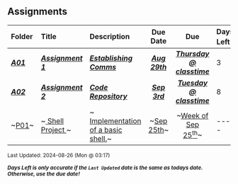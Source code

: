 ## Assignments

| Folder | Title | Description | Due Date | Due | Days Left<sup>*</sup> |
|:------|:------|:------|:-----:|:-----:|-----|
| ***<a href="https://github.com/rugbyprof/5143-Operating-Systems/tree/master/Assignments/A01">A01</a>*** | ***<a href="https://github.com/rugbyprof/5143-Operating-Systems/tree/master/Assignments/A01"> Assignment 1 </a>*** | ***<a href="https://github.com/rugbyprof/5143-Operating-Systems/tree/master/Assignments/A01"> Establishing Comms</a>*** | ***<a href="https://github.com/rugbyprof/5143-Operating-Systems/tree/master/Assignments/A01">Aug 29th</a>*** | ***<a href="https://github.com/rugbyprof/5143-Operating-Systems/tree/master/Assignments/A01">Thursday @ classtime</a>*** | 3 |
| ***<a href="https://github.com/rugbyprof/5143-Operating-Systems/tree/master/Assignments/A02">A02</a>*** | ***<a href="https://github.com/rugbyprof/5143-Operating-Systems/tree/master/Assignments/A02"> Assignment 2 </a>*** | ***<a href="https://github.com/rugbyprof/5143-Operating-Systems/tree/master/Assignments/A02"> Code Repository</a>*** | ***<a href="https://github.com/rugbyprof/5143-Operating-Systems/tree/master/Assignments/A02">Sep 3rd</a>*** | ***<a href="https://github.com/rugbyprof/5143-Operating-Systems/tree/master/Assignments/A02">Tuesday @ classtime</a>*** | 8 |
| ~<a href="https://github.com/rugbyprof/5143-Operating-Systems/tree/master/Assignments/P01">P01</a>~ | ~<a href="https://github.com/rugbyprof/5143-Operating-Systems/tree/master/Assignments/P01"> Shell Project </a>~ | ~<a href="https://github.com/rugbyprof/5143-Operating-Systems/tree/master/Assignments/P01"> Implementation of a basic shell.</a>~ | ~<a href="https://github.com/rugbyprof/5143-Operating-Systems/tree/master/Assignments/P01">Sep 25th</a>~ | ~<a href="https://github.com/rugbyprof/5143-Operating-Systems/tree/master/Assignments/P01">Week of Sep 25<sup>th</sup></a>~ | ---- |

<sup>Last Updated: 2024-08-26 (Mon @ 03:17)</sup> 

<sup>***Days Left is only accurate if the `Last Updated` date is the same as todays date. Otherwise, use the due date!***</sup> 